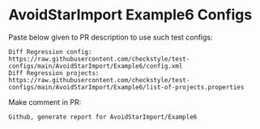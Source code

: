 # AvoidStarImport Example6 Configs
Paste below given to PR description to use such test configs:
```
Diff Regression config: https://raw.githubusercontent.com/checkstyle/test-configs/main/AvoidStarImport/Example6/config.xml
Diff Regression projects: https://raw.githubusercontent.com/checkstyle/test-configs/main/AvoidStarImport/Example6/list-of-projects.properties
```
Make comment in PR:
```
Github, generate report for AvoidStarImport/Example6
```
